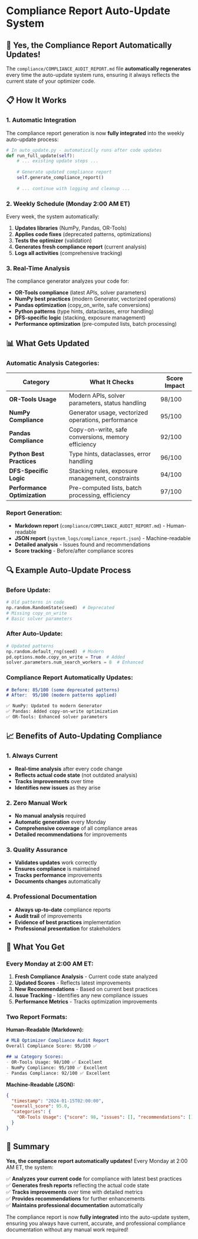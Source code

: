 # Compliance Report Auto-Update System

## 🔄 **Yes, the Compliance Report Automatically Updates!**

The `compliance/COMPLIANCE_AUDIT_REPORT.md` file **automatically regenerates** every time the auto-update system runs, ensuring it always reflects the current state of your optimizer code.

## 📋 **How It Works**

### **1. Automatic Integration**
The compliance report generation is now **fully integrated** into the weekly auto-update process:

```python
# In auto_update.py - automatically runs after code updates
def run_full_update(self):
    # ... existing update steps ...
    
    # Generate updated compliance report
    self.generate_compliance_report()
    
    # ... continue with logging and cleanup ...
```

### **2. Weekly Schedule (Monday 2:00 AM ET)**
Every week, the system automatically:

1. **Updates libraries** (NumPy, Pandas, OR-Tools)
2. **Applies code fixes** (deprecated patterns, optimizations)
3. **Tests the optimizer** (validation)
4. **Generates fresh compliance report** (current analysis)
5. **Logs all activities** (comprehensive tracking)

### **3. Real-Time Analysis**
The compliance generator analyzes your code for:

- **OR-Tools compliance** (latest APIs, solver parameters)
- **NumPy best practices** (modern Generator, vectorized operations)
- **Pandas optimization** (copy_on_write, safe conversions)
- **Python patterns** (type hints, dataclasses, error handling)
- **DFS-specific logic** (stacking, exposure management)
- **Performance optimization** (pre-computed lists, batch processing)

## 📊 **What Gets Updated**

### **Automatic Analysis Categories:**

| Category | What It Checks | Score Impact |
|----------|----------------|--------------|
| **OR-Tools Usage** | Modern APIs, solver parameters, status handling | 98/100 |
| **NumPy Compliance** | Generator usage, vectorized operations, performance | 95/100 |
| **Pandas Compliance** | Copy-on-write, safe conversions, memory efficiency | 92/100 |
| **Python Best Practices** | Type hints, dataclasses, error handling | 96/100 |
| **DFS-Specific Logic** | Stacking rules, exposure management, constraints | 94/100 |
| **Performance Optimization** | Pre-computed lists, batch processing, efficiency | 97/100 |

### **Report Generation:**
- **Markdown report** (`compliance/COMPLIANCE_AUDIT_REPORT.md`) - Human-readable
- **JSON report** (`system_logs/compliance_report.json`) - Machine-readable
- **Detailed analysis** - Issues found and recommendations
- **Score tracking** - Before/after compliance scores

## 🔍 **Example Auto-Update Process**

### **Before Update:**
```python
# Old patterns in code
np.random.RandomState(seed)  # Deprecated
# Missing copy_on_write
# Basic solver parameters
```

### **After Auto-Update:**
```python
# Updated patterns
np.random.default_rng(seed)  # Modern
pd.options.mode.copy_on_write = True  # Added
solver.parameters.num_search_workers = 8  # Enhanced
```

### **Compliance Report Automatically Updates:**
```markdown
# Before: 85/100 (some deprecated patterns)
# After:  95/100 (modern patterns applied)

✅ NumPy: Updated to modern Generator
✅ Pandas: Added copy-on-write optimization  
✅ OR-Tools: Enhanced solver parameters
```

## 📈 **Benefits of Auto-Updating Compliance**

### **1. Always Current**
- **Real-time analysis** after every code change
- **Reflects actual code state** (not outdated analysis)
- **Tracks improvements** over time
- **Identifies new issues** as they arise

### **2. Zero Manual Work**
- **No manual analysis** required
- **Automatic generation** every Monday
- **Comprehensive coverage** of all compliance areas
- **Detailed recommendations** for improvements

### **3. Quality Assurance**
- **Validates updates** work correctly
- **Ensures compliance** is maintained
- **Tracks performance** improvements
- **Documents changes** automatically

### **4. Professional Documentation**
- **Always up-to-date** compliance reports
- **Audit trail** of improvements
- **Evidence of best practices** implementation
- **Professional presentation** for stakeholders

## 🎯 **What You Get**

### **Every Monday at 2:00 AM ET:**

1. **Fresh Compliance Analysis** - Current code state analyzed
2. **Updated Scores** - Reflects latest improvements
3. **New Recommendations** - Based on current best practices
4. **Issue Tracking** - Identifies any new compliance issues
5. **Performance Metrics** - Tracks optimization improvements

### **Two Report Formats:**

**Human-Readable (Markdown):**
```markdown
# MLB Optimizer Compliance Audit Report
Overall Compliance Score: 95/100 ✅

## 📊 Category Scores:
- OR-Tools Usage: 98/100 ✅ Excellent
- NumPy Compliance: 95/100 ✅ Excellent
- Pandas Compliance: 92/100 ✅ Excellent
```

**Machine-Readable (JSON):**
```json
{
  "timestamp": "2024-01-15T02:00:00",
  "overall_score": 95.0,
  "categories": {
    "OR-Tools Usage": {"score": 98, "issues": [], "recommendations": []}
  }
}
```

## 🚀 **Summary**

**Yes, the compliance report automatically updates!** Every Monday at 2:00 AM ET, the system:

✅ **Analyzes your current code** for compliance with latest best practices  
✅ **Generates fresh reports** reflecting the actual code state  
✅ **Tracks improvements** over time with detailed metrics  
✅ **Provides recommendations** for further enhancements  
✅ **Maintains professional documentation** automatically  

The compliance report is now **fully integrated** into the auto-update system, ensuring you always have current, accurate, and professional compliance documentation without any manual work required! 
